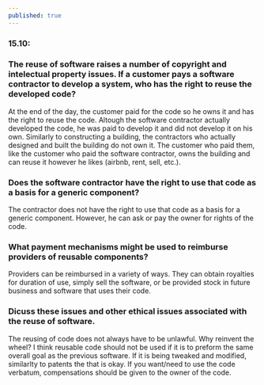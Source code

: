 ```yaml
---
published: true
---
```

### 15.10: 
### The reuse of software raises a number of copyright and intelectual property issues. If a customer pays a software contractor to develop a system, who has the right to reuse the developed code?
At the end of the day, the customer paid for the code so he owns it and has the right to reuse the code. Altough the software contractor actually developed the code, he was paid to develop it and did not develop it on his own. Similarly to constructing a building, the contractors who actually designed and built the building do not own it. The customer who paid them, like the customer who paid the software contractor, owns the building and can reuse it however he likes (airbnb, rent, sell, etc.). 
### Does the software contractor have the right to use that code as a basis for a generic component?
The contractor does not have the right to use that code as a basis for a generic component. However, he can ask or pay the owner for rights of the code.
### What payment mechanisms might be used to reimburse providers of reusable components?
Providers can be reimbursed in a variety of ways. They can obtain royalties for duration of use, simply sell the software, or be provided stock in future business and software that uses their code.
### Dicuss these issues and other ethical issues associated with the reuse of software.
The reusing of code does not always have to be unlawful. Why reinvent the wheel? I think reusable code should not be used if it is to preform the same overall goal as the previous software. If it is being tweaked and modified, similarlty to patents the that is okay. If you want/need to use the code verbatum, compensations should be given to the owner of the code.
